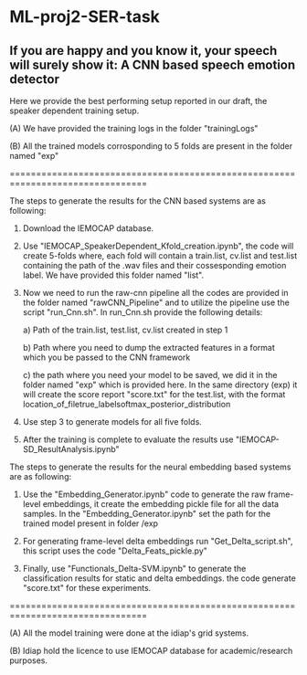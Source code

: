 # ML-proj2-SER-task
## If you are happy and you know it, your speech will surely show it: A CNN based speech emotion detector 
Here we provide the best performing setup reported in our draft, the speaker dependent training setup.

(A) We have provided the training logs in the folder "trainingLogs" 

(B) All the trained models corrosponding to 5 folds are present in the folder named "exp"

================================================================================

The steps to generate the results for the CNN based systems are as following:

1. Download the IEMOCAP database.

2. Use "IEMOCAP_SpeakerDependent_Kfold_creation.ipynb", the code will create 5-folds where, each fold will contain a train.list, cv.list and test.list containing the path of the .wav files and their cossesponding emotion label. We have provided this folder named "list".

3. Now we need to run the raw-cnn pipeline all the codes are provided in the folder named "rawCNN_Pipeline" and to utilize the pipeline use the script "run_Cnn.sh". In run_Cnn.sh provide the following details:
      
      a) Path of the train.list, test.list, cv.list created in step 1
      
      b) Path where you need to dump the extracted features in a format which you be passed to the CNN framework
      
      c) the path where you need your model to be saved, we did it in the folder named "exp" which is provided here. In the same directory (exp) it will create            the score report "score.txt" for the test.list, with the format location_of_file<space>true_label<space>softmax_posterior_distribution

4. Use step 3 to generate models for all five folds.

5. After the training is complete to evaluate the results use "IEMOCAP-SD_ResultAnalysis.ipynb"

      
The steps to generate the results for the neural embedding based systems are as following:
  
1. Use the "Embedding_Generator.ipynb" code to generate the raw frame-level embeddings, it create the embedding pickle file for all the data samples. In the "Embedding_Generator.ipynb" set the path for the trained model present in folder /exp 

2. For generating frame-level delta embeddings run "Get_Delta_script.sh", this script uses the code "Delta_Feats_pickle.py"
  
3. Finally, use "Functionals_Delta-SVM.ipynb" to generate the classification results for static and delta embeddings. the code generate "score.txt" for these experiments.

  ================================================================================
  
 (A) All the model training were done at the idiap's grid systems. 
 
 (B) Idiap hold the licence to use IEMOCAP database for academic/research purposes.
  

 

